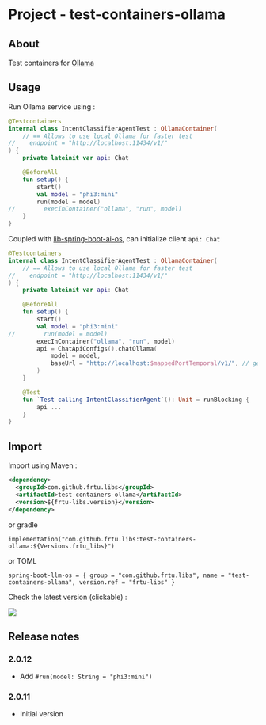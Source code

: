 # Project - test-containers-ollama

## About

Test containers for [Ollama](https://ollama.com/)

## Usage

Run Ollama service using :

```kotlin
@Testcontainers
internal class IntentClassifierAgentTest : OllamaContainer(
    // == Allows to use local Ollama for faster test
//    endpoint = "http://localhost:11434/v1/"
) {
    private lateinit var api: Chat

    @BeforeAll
    fun setup() {
        start()
        val model = "phi3:mini"
        run(model = model)
//        execInContainer("ollama", "run", model)
    }
}
```

Coupled with [lib-spring-boot-ai-os](..%2F..%2Flib-spring-boot-ai-os), can initialize client `api: Chat`

```kotlin
@Testcontainers
internal class IntentClassifierAgentTest : OllamaContainer(
    // == Allows to use local Ollama for faster test
//    endpoint = "http://localhost:11434/v1/"
) {
    private lateinit var api: Chat

    @BeforeAll
    fun setup() {
        start()
        val model = "phi3:mini"
//        run(model = model)
        execInContainer("ollama", "run", model)
        api = ChatApiConfigs().chatOllama(
            model = model,
            baseUrl = "http://localhost:$mappedPortTemporal/v1/", // getBaseUrl()
        )
    }

    @Test
    fun `Test calling IntentClassifierAgent`(): Unit = runBlocking {
        api ...
    }
}
```

## Import

Import using Maven :

```XML
<dependency>
  <groupId>com.github.frtu.libs</groupId>
  <artifactId>test-containers-ollama</artifactId>
  <version>${frtu-libs.version}</version>
</dependency>
```

or gradle

```
implementation("com.github.frtu.libs:test-containers-ollama:${Versions.frtu_libs}")
```

or TOML

```
spring-boot-llm-os = { group = "com.github.frtu.libs", name = "test-containers-ollama", version.ref = "frtu-libs" }
```

Check the latest version (clickable) :

[<img src="https://img.shields.io/maven-central/v/com.github.frtu.libs/test-containers-ollama.svg?label=latest%20release%20:%20test-containers-ollama"/>](https://search.maven.org/#search%7Cga%7C1%7Ca%3A%22lib-utils%22+g%3A%22com.github.frtu.libs%22)


## Release notes

### 2.0.12

* Add `#run(model: String = "phi3:mini")`

### 2.0.11

* Initial version
